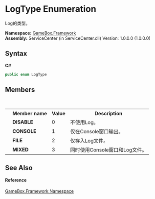 # LogType Enumeration
 

Log的类型。

**Namespace:**&nbsp;<a href="a8957fe6-9cc0-3a6d-cd5c-a2a246efee1e">GameBox.Framework</a><br />**Assembly:**&nbsp;ServiceCenter (in ServiceCenter.dll) Version: 1.0.0.0 (1.0.0.0)

## Syntax

**C#**<br />
``` C#
public enum LogType
```


## Members
&nbsp;<table><tr><th></th><th>Member name</th><th>Value</th><th>Description</th></tr><tr><td /><td target="F:GameBox.Framework.LogType.DISABLE">**DISABLE**</td><td>0</td><td>不使用Log。</td></tr><tr><td /><td target="F:GameBox.Framework.LogType.CONSOLE">**CONSOLE**</td><td>1</td><td>仅在Console窗口输出。</td></tr><tr><td /><td target="F:GameBox.Framework.LogType.FILE">**FILE**</td><td>2</td><td>仅存入Log文件。</td></tr><tr><td /><td target="F:GameBox.Framework.LogType.MIXED">**MIXED**</td><td>3</td><td>同时使用Console窗口和Log文件。</td></tr></table>

## See Also


#### Reference
<a href="a8957fe6-9cc0-3a6d-cd5c-a2a246efee1e">GameBox.Framework Namespace</a><br />